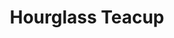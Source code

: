---
layout: idea
title: "Hourglass Teacup"
brief: "Often, we can find ourselves rushing through life, preoccupied with our thoughts, without pausing to recognize how those thoughts are influencing our emotions and actions."
solution: "Refresh and relax your mind with the calming motion of falling sand during this 5-minute tea ceremony. Use your tea time to pull away from your mobile phone or digital timer and enjoy the moment."
services:
 - "design research"
 - "ideation"
 - "innovation"
 - "user-centered design"
 - "prototyping"
 - "3D CAD modeling"
 - "photorealistic rendering"
main_image: "/assets/images/ideas/sand_clock _teacup/h_i_Tea sand timer.jpg"
images:
 - "/assets/images/ideas/sand_clock _teacup/p_i_Tea sand timer_01.jpg"
 - "/assets/images/ideas/sand_clock _teacup/p_i_Tea sand timer_02.jpg"

---